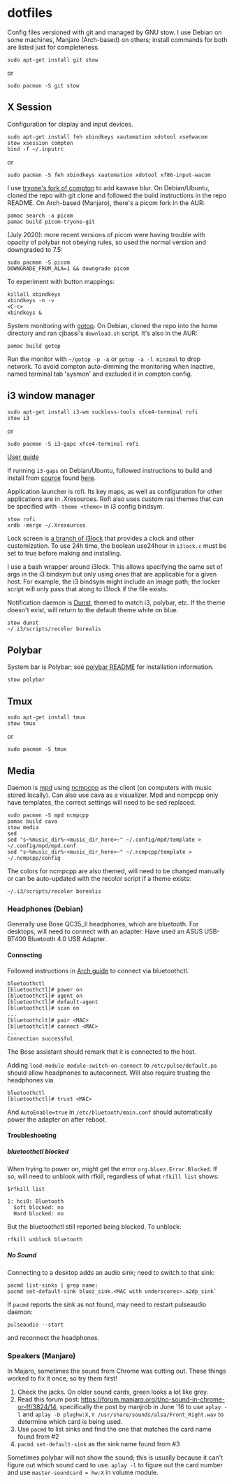 # dotfiles
Config files versioned with git and managed by GNU stow. I use Debian on some
machines, Manjaro (Arch-based) on others; install commands for both are listed
just for completeness.
```
sudo apt-get install git stow
```
or
```
sudo pacman -S git stow
```

## X Session
Configuration for display and input devices.
```
sudo apt-get install feh xbindkeys xautomation xdotool xsetwacom
stow xsession compton
bind -f ~/.inputrc
```
or
```
sudo pacman -S feh xbindkeys xautomation xdotool xf86-input-wacom
```

I use [tryone's fork of compton](https://github.com/tryone144/compton) to add
kawase blur. On Debian/Ubuntu, cloned the repo with git clone and followed the
build instructions in the repo README. On Arch-based (Manjaro), there's a picom
fork in the AUR:

```
pamac search -a picom
pamac build picom-tryone-git
```

(July 2020): more recent versions of picom were having trouble with opacity of
polybar not obeying rules, so used the normal version and downgraded to 7.5:

```
sudo pacman -S picom
DOWNGRADE_FROM_ALA=1 && downgrade picom
```

To experiment with button mappings:
```
killall xbindkeys
xbindkeys -n -v
<C-c>
xbindkeys &
```

System monitoring with [gotop](https://github.com/cjbassi/gotop). On Debian,
cloned the repo into the home directory and ran cjbassi's `download.sh` script.
It's also in the AUR:

```
pamac build gotop
```

Run the monitor with `~/gotop -p -a` or `gotop -a -l minimal` to drop network.
To avoid compton auto-dimming the monitoring when inactive, named terminal tab
'sysmon' and excluded it in compton config.

## i3 window manager
```
sudo apt-get install i3-wm suckless-tools xfce4-terminal rofi
stow i3
```
or
```
sudo pacman -S i3-gaps xfce4-terminal rofi
```
[User guide](https://i3wm.org/docs/userguide.html)

If running `i3-gaps` on Debian/Ubuntu, followed instructions to build and
install from [source](https://www.github.com/Airblader/i3) found
[here](benjames.io/2017/09/03/installing-i3-gaps-on-ubuntu-16-04/).

Application launcher is rofi. Its key maps, as well as configuration for other
applications are in .Xresources. Rofi also uses custom rasi themes that can be
specified with `-theme <theme>` in i3 config bindsym.
```
stow rofi
xrdb -merge ~/.Xresources
```

Lock screen is [a branch of i3lock](https://github.com/Lixxia/i3lock) that
provides a clock and other customization. To use 24h time, the boolean use24hour
in `i3lock.c` must be set to true before making and installing.

I use a bash wrapper around i3lock. This allows specifying the same set of args
in the i3 bindsym but only using ones that are applicable for a given host. For
example, the i3 bindsym might include an image path; the locker script will only
pass that along to i3lock if the file exists.

Notification daemon is [Dunst](https://wiki.archlinux.org/index.php/Dunst),
themed to match i3, polybar, etc. If the theme doesn't exist, will return to the
default theme white on blue.
```
stow dunst
~/.i3/scripts/recolor borealis
```

## Polybar
System bar is Polybar; see
[polybar README](polybar/.config/polybar/README.md#installation-notes)
for installation information.
```
stow polybar
```

## Tmux
```
sudo apt-get install tmux
stow tmux
```
or
```
sudo pacman -S tmux
```

## Media
Daemon is [mpd](https://wiki.archlinux.org/index.php/Music_Player_Daemon) using
[ncmpcpp](https://wiki.archlinux.org/index.php/Ncmpcpp) as the client (on
computers with music stored locally). Can also use cava as a visualizer. Mpd and
ncmpcpp only have templates, the correct settings will need to be sed replaced.
```
sudo pacman -S mpd ncmpcpp
pamac build cava
stow media
sed 
sed "s~%music_dir%~<music_dir_here>~" ~/.config/mpd/template > ~/.config/mpd/mpd.conf
sed "s~%music_dir%~<music_dir_here>~" ~/.ncmpcpp/template > ~/.ncmpcpp/config
```
The colors for ncmpcpp are also themed, will need to be changed manually or can
be auto-updated with the recolor script if a theme exists:
```
~/.i3/scripts/recolor borealis
```

### Headphones (Debian)
Generally use Bose QC35_II headphones, which are bluetooth. For desktops, will
need to connect with an adapter. Have used an ASUS USB-BT400 Bluetooth 4.0 USB
Adapter.

#### Connecting
Followed instructions in [Arch
guide](https://wiki.archlinux.org/index.php/Bluetooth_headset#Configuration_via_CLI)
to connect via bluetoothctl.
```
bluetoothctl
[bluetoothctl]# power on
[bluetoothctl]# agent on
[bluetoothctl]# default-agent
[bluetoothctl]# scan on
...
[bluetoothclt]# pair <MAC>
[bluetoothclt]# connect <MAC>
...
Connection successful
```
The Bose assistant should remark that it is connected to the host.

Adding `load-module module-switch-on-connect` to `/etc/pulse/default.pa` should
allow headphones to autoconnect. Will also require trusting the headphones via
```
bluetoothctl
[bluetoothctl]# trust <MAC>
```
And `AutoEnable=true` in `/etc/bluetooth/main.conf` should automatically power
the adapter on after reboot.

#### Troubleshooting
##### bluetoothctl blocked
When trying to power on, might get the error `org.bluez.Error.Blocked`. If so,
will need to unblook with rfkill, regardless of what `rfkill list` shows:
```
$rfkill list

1: hci0: Bluetooth
  Soft blocked: no
  Hard blocked: no
```
But the bluetoothctl still reported being blocked. To unblock:
```
rfkill unblock bluetooth
```

##### No Sound
Connecting to a desktop adds an audio sink; need to switch to that sink:
```
pacmd list-sinks | grep name:
pacmd set-default-sink bluez_sink.<MAC with underscores>.a2dp_sink`
```

If `pacmd` reports the sink as not found, may need to restart pulseaudio daemon:
```
pulseaudio --start
```
and reconnect the headphones.

### Speakers (Manjaro)
In Majaro, sometimes the sound from Chrome was cutting out. These things worked
to fix it once, so try them first!

1. Check the jacks. On older sound cards, green looks a lot like grey.
2. Read this forum post: https://forum.manjaro.org/t/no-sound-in-chrome-or-ff/3824/14,
   specifically the post by manjrob in June '16 to use `aplay -l` and `aplay -D
   plughw:X,Y /usr/share/sounds/alsa/Front_Right.wav` to determine which card is
   being used.
3. Use `pacmd` to list sinks and find the one that matches the card name found
   from #2
4. `pacmd set-default-sink` as the sink name found from #3

Sometimes polybar will not show the sound; this is usually because it can't
figure out which sound card to use. `aplay -l` to figure out the card number and
use `master-soundcard = hw:X` in volume module.
